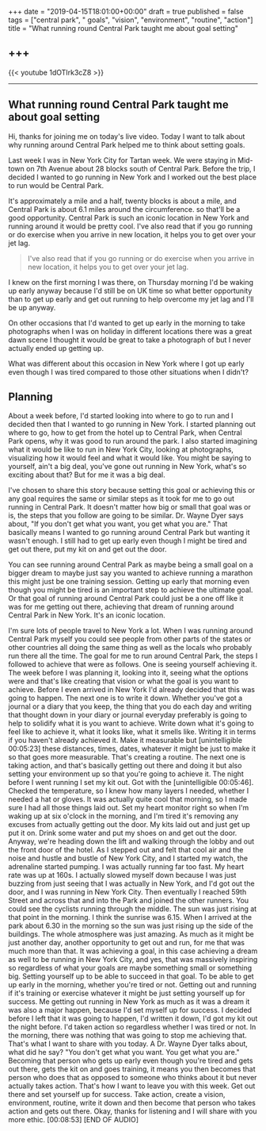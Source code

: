 +++
date = "2019-04-15T18:01:00+00:00"
draft = true
published = false
tags = ["central park", " goals", "vision", "environment", "routine", "action"]
title = "What running round Central Park taught me about goal setting"

+++
---

{{< youtube 1dOTIrk3cZ8 >}}

---
## What running round Central Park taught me about goal setting

Hi, thanks for joining me on today's live video. Today I want to talk about why running around Central Park helped me to think about setting goals. 

Last week I was in New York City for Tartan week. We were staying in Mid-town on 7th Avenue about 28 blocks south of Central Park. Before the trip, I decided I wanted to go running in New York and I worked out the best place to run would be Central Park.

It's approximately a mile and a half, twenty blocks is about a mile, and Central Park is about 6.1 miles around the circumference. so that'll be a good opportunity. Central Park is such an iconic location in New York and running around it would be pretty cool. I've also read that if you go running or do exercise when you arrive in new location, it helps you to get over your jet lag.

> I've also read that if you go running or do exercise when you arrive in new location, it helps you to get over your jet lag.

I knew on the first morning I was there, on Thursday morning I'd be waking up early anyway because I'd still be on UK time so what better opportunity than to get up early and get out running to help overcome my jet lag and I'll be up anyway.

On other occasions that I'd wanted to get up early in the morning to take photographs when I was on holiday in different locations there was a great dawn scene I thought it would be great to take a photograph of but I never actually ended up getting up. 

What was different about this occasion in New York where I got up early even though I was tired compared to those other situations when I didn't?

## Planning

About a week before, I'd started looking into where to go to run and I decided then that I wanted to go running in New York. I started planning out where to go, how to get from the hotel up to Central Park, when Central Park opens, why it was good to run around the park. I also started imagining what it would be like to run in New York City, looking at photographs, visualizing how it would feel and what it would like. You might be saying to yourself, ain't a big deal, you've gone out running in New York, what's so exciting about that? But for me it was a big deal.


I've chosen to share this story because setting this goal or achieving this or any goal requires the same or similar steps as it took for me to go out running in Central Park. It doesn't matter how big or small that goal was or is, the steps that you follow are going to be similar. Dr. Wayne Dyer says about, "If you don't get what you want, you get what you are." That basically means I wanted to go running around Central Park but wanting it wasn't enough. I still had to get up early even though I might be tired and get out there, put my kit on and get out the door.


You can see running around Central Park as maybe being a small goal on a bigger dream to maybe just say you wanted to achieve running a marathon this might just be one training session. Getting up early that morning even though you might be tired is an important step to achieve the ultimate goal. Or that goal of running around Central Park could just be a one off like it was for me getting out there, achieving that dream of running around Central Park in New York. It's an iconic location.


I'm sure lots of people travel to New York a lot. When I was running around Central Park myself you could see people from other parts of the states or other countries all doing the same thing as well as the locals who probably run there all the time. The goal for me to run around Central Park, the steps I followed to achieve that were as follows. One is seeing yourself achieving it. The week before I was planning it, looking into it, seeing what the options were and that's like creating that vision or what the goal is you want to achieve. Before I even arrived in New York I'd already decided that this was going to happen. The next one is to write it down. Whether you've got a journal or a diary that you keep, the thing that you do each day and writing that thought down in your diary or journal everyday preferably is going to help to solidify what it is you want to achieve. Write down what it's going to feel like to achieve it, what it looks like, what it smells like. Writing it in terms if you haven't already achieved it. Make it measurable but [unintelligible 00:05:23] these distances, times, dates, whatever it might be just to make it so that goes more measurable. That's creating a routine.
The next one is taking action, and that's basically getting out there and doing it but also setting your environment up so that you're going to achieve it. The night before I went running I set my kit out. Got with the [unintelligible 00:05:46]. Checked the temperature, so I knew how many layers I needed, whether I needed a hat or gloves. It was actually quite cool that morning, so I made sure I had all those things laid out. Set my heart monitor right so when I'm waking up at six o'clock in the morning, and I'm tired it's removing any excuses from actually getting out the door. My kits laid out and just get up put it on. Drink some water and put my shoes on and get out the door.
Anyway, we're heading down the lift and walking through the lobby and out the front door of the hotel. As I stepped out and felt that cool air and the noise and hustle and bustle of New York City, and I started my watch, the adrenaline started pumping. I was actually running far too fast. My heart rate was up at 160s. I actually slowed myself down because I was just buzzing from just seeing that I was actually in New York, and I'd got out the door, and I was running in New York City.
Then eventually I reached 59th Street and across that and into the Park and joined the other runners. You could see the cyclists running through the middle. The sun was just rising at that point in the morning. I think the sunrise was 6.15. When I arrived at the park about 6.30 in the morning so the sun was just rising up the side of the buildings. The whole atmosphere was just amazing.
As much as it might be just another day, another opportunity to get out and run, for me that was much more than that. It was achieving a goal, in this case achieving a dream as well to be running in New York City, and yes, that was massively inspiring so regardless of what your goals are maybe something small or something big. Setting yourself up to be able to succeed in that goal. To be able to get up early in the morning, whether you're tired or not. Getting out and running if it's training or exercise whatever it might be just setting yourself up for success. Me getting out running in New York as much as it was a dream it was also a major happen, because I'd set myself up for success. I decided before I left that it was going to happen, I'd written it down, I'd got my kit out the night before. I'd taken action so regardless whether I was tired or not. In the morning, there was nothing that was going to stop me achieving that.
That's what I want to share with you today. A Dr. Wayne Dyer talks about, what did he say? "You don't get what you want. You get what you are." Becoming that person who gets up early even though you're tired and gets out there, gets the kit on and goes training, it means you then becomes that person who does that as opposed to someone who thinks about it but never actually takes action. That's how I want to leave you with this week. Get out there and set yourself up for success. Take action, create a vision, environment, routine, write it down and then become that person who takes action and gets out there. Okay, thanks for listening and I will share with you more ethic.
[00:08:53] [END OF AUDIO]
